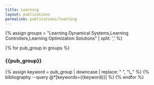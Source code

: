 ```yaml
---
title: Learning
layout: publications
permalink: publications/learning
---
```

  

{% assign groups = "Learning Dynamical Systems,Learning Controllers,Learning Optimization Solutions" | split: ',' %}

{% for pub_group in groups %}
<div class="publication-head-content">
<h3> {{pub_group}} </h3>
</div>
{% assign keyword = pub_group | downcase | replace: " ", "\_" %}
{% bibliography --query @*[keywords={{keyword}}] %}
{% endfor %}
